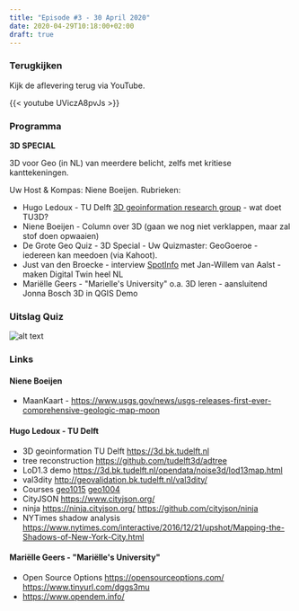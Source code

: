 ```yaml
---
title: "Episode #3 - 30 April 2020"
date: 2020-04-29T10:18:00+02:00
draft: true
---
```


### Terugkijken
Kijk de aflevering terug via YouTube.

{{< youtube UViczA8pvJs >}}

### Programma

**3D SPECIAL**

3D voor Geo (in NL) van meerdere belicht, zelfs met kritiese kanttekeningen.

Uw Host & Kompas: Niene Boeijen. Rubrieken:

* Hugo Ledoux - TU Delft [3D geoinformation research group](https://3d.bk.tudelft.nl/) - wat doet TU3D?
* Niene Boeijen - Column over 3D (gaan we nog niet verklappen, maar zal stof doen opwaaien)
* De Grote Geo Quiz - 3D Special - Uw Quizmaster: GeoGoeroe - iedereen kan meedoen (via Kahoot).
* Just van den Broecke - interview [SpotInfo](https://www.spotinfo.nl/wp/) met Jan-Willem van Aalst - maken Digital Twin heel NL
* Mariëlle Geers - "Marielle's University" o.a. 3D leren - aansluitend Jonna Bosch 3D in QGIS Demo

### Uitslag Quiz

![alt text](/images/episode-0003/uitslag-quiz.png "Uitslag van De Grote Geo Quiz 3D")

### Links

#### Niene Boeijen

* MaanKaart - https://www.usgs.gov/news/usgs-releases-first-ever-comprehensive-geologic-map-moon

#### Hugo Ledoux - TU Delft

* 3D geoinformation TU Delft https://3d.bk.tudelft.nl
* tree reconstruction https://github.com/tudelft3d/adtree
* LoD1.3 demo https://3d.bk.tudelft.nl/opendata/noise3d/lod13map.html
* val3dity http://geovalidation.bk.tudelft.nl/val3dity/
* Courses [geo1015](https://3d.bk.tudelft.nl/courses/geo1015/) [geo1004](https://3d.bk.tudelft.nl/courses/geo1004/)
* CityJSON https://www.cityjson.org/
* ninja https://ninja.cityjson.org/ https://github.com/cityjson/ninja
* NYTimes shadow analysis https://www.nytimes.com/interactive/2016/12/21/upshot/Mapping-the-Shadows-of-New-York-City.html

#### Mariëlle Geers - "Mariëlle's University"

* Open Source Options https://opensourceoptions.com/ https://www.tinyurl.com/dggs3mu
* https://www.opendem.info/
				